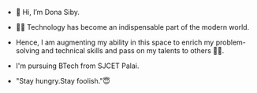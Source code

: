 - 👋 Hi, I’m Dona Siby.

- 🙌🏼 Technology has become an indispensable part of the modern world.
- Hence, I am augmenting my ability in this space to enrich my problem-solving and technical skills and pass on my talents to others ✌🏻.

- I'm pursuing BTech from SJCET Palai.

- "Stay hungry.Stay foolish."😇



<!---
DonaSiby/DonaSiby is a ✨ special ✨ repository because its `README.md` (this file) appears on your GitHub profile.
You can click the Preview link to take a look at your changes.
--->
